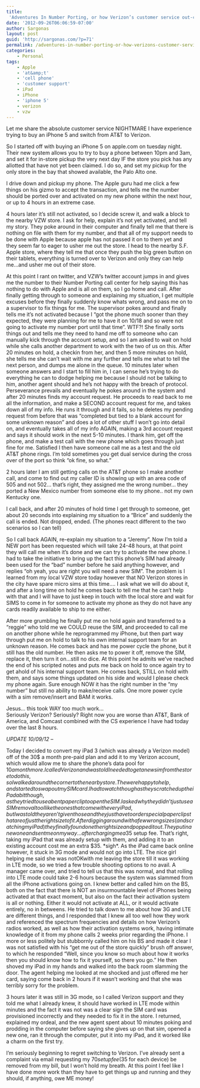 ```yaml
---
title:
 'Adventures In Number Porting, or how Verizon’s customer service out-crapped AT&#038;Ts'
date: '2012-09-26T06:06:59-07:00'
author: Sargonas
layout: post
guid: 'http://sargonas.com/?p=71'
permalink: /adventures-in-number-porting-or-how-verizons-customer-service-out-crapped-atts/
categories:
    - Personal
tags:
    - Apple
    - 'at&amp;t'
    - 'cell phone'
    - 'customer support'
    - iPad
    - iPhone
    - 'iphone 5'
    - verizon
    - vzw
---
```


<div class="entry">Let me share the absolute customer service NIGHTMARE I have experience trying to buy an iPhone 5 and switch from AT&amp;T to Verizon.

So I started off with buying an iPhone 5 on apple.com on tuesday night. Their new system allows you to try to buy a phone between 10pm and 3am, and set it for in-store pickup the very next day IF the store you pick has any allotted that have not yet been claimed. I do so, and set my pickup for the only store in the bay that showed available, the Palo Alto one.

I drive down and pickup my phone. The Apple guru had me click a few things on his gizmo to accept the transaction, and tells me the number should be ported over and activated on my new phone within the next hour, or up to 4 hours in an extreme case.

4 hours later it’s still not activated, so I decide screw it, and walk a block to the nearby VZW store. I ask for help, explain it’s not yet activated, and tell my story. They poke around in their computer and finally tell me that there is nothing on file with them for my number, and that all of my support needs to be done with Apple because apple has not passed it on to them yet and they seem far to eager to usher me out the store. I head to the nearby S.F. Apple store, where they tell me that once they push the big green button on their tablets, everything is turned over to Verizon and only they can help me…and usher me out of their store.

At this point I rant on twitter, and VZW’s twitter account jumps in and gives me the number to their Number Porting call center for help saying this has nothing to do with Apple and is all on them, so I go home and call. After finally getting through to someone and explaining my situation, I get multiple excuses before they finally suddenly know whats wrong, and pass me on to a supervisor to fix things for me. The supervisor pokes around and finally tells me it’s not activated because I “got the phone much sooner than they expected, they were planning for me to have it on 10/18 and so were not going to activate my number port until that time”. WTF?! She finally sorts things out and tells me they need to hand me off to someone who can manually kick through the account setup, and so I am asked to wait on hold while she calls another department to work with the two of us on this. After 20 minutes on hold, a checkin from her, and then 5 more minutes on hold, she tells me she can’t wait with me any further and tells me what to tell the next person, and dumps me alone in the queue. 10 minutes later when someone answers and I start to fill him in, I can sense he’s trying to do everything he can to dodge helping me because I should not be talking to him, another agent should and he’s not happy with the breach of protocol. Perseverance prevails and eventually he pokes around in the system and after 20 minutes finds my account request. He proceeds to read back to me all the information, and make a SECOND account request for me, and takes down all of my info. He runs it through and it fails, so he deletes my pending request from before that was “completed but tied to a blank account for some unknown reason” and does a lot of other stuff I won’t go into detail on, and eventually takes all of my info AGAIN, making a 3rd account request and says it should work in the next 5-10 minutes. I thank him, get off the phone, and make a test call with the new phone which goes through just fine for me. Satisfied I then have someone call me as a test and the old AT&amp;T phone rings. I’m told sometimes you get dual service during the cross over of the port so think “ok fine, so what.”

2 hours later I am still getting calls on the AT&amp;T phone so I make another call, and come to find out my caller ID is showing up with an area code of 505 and not 502… that’s right, they assigned me the wrong number… they ported a New Mexico number from someone else to my phone.. not my own Kentucky one.

I call back, and after 20 minutes of hold time I get through to someone, get about 20 seconds into explaining my situation to a “Brice” and suddenly the call is ended. Not dropped, ended. (The phones react different to the two scenarios so I can tell)

So I call back AGAIN, re-explain my situation to a “Jeremy”. Now I’m told a NEW port has been requested which will take 24-48 hours, at that point they will call me when it’s done and we can try to activate the new phone. I had to take the initiative to bring up the fact this phone’s SIM had already been used for the “bad” number before he said anything however, and replies “oh yeah, you are right you will need a new SIM”. The problem is I learned from my local VZW store today however that NO Verizon stores in the city have spare micro sims at this time…. I ask what we will do about it, and after a long time on hold he comes back to tell me that he can’t help with that and I will have to just keep in touch with the local store and wait for SIMS to come in for someone to activate my phone as they do not have any cards readily available to ship to me either.

After more grumbling he finally put me on hold again and transferred to a “reggie” who told me we COULD reuse the SIM, and proceeded to call me on another phone while he reprogrammed my iPhone, but then part way through put me on hold to talk to his own internal support team for an unknown reason. He comes back and has me power cycle the phone, but it still has the old number. He then asks me to power it off, remove the SIM, replace it, then turn it on…still no dice. At this point he admits we’ve reached the end of his scripted notes and puts me back on hold to once again try to get ahold of his internal support team. He comes back, STILL on hold with them, and says some things updated on his side and would I please check my phone again. Sure enough NOW it has the right number in the “my number” but still no ability to make/receive calls. One more power cycle with a sim remove/insert and BAM it works.

Jesus… this took WAY too much work…  
Seriously Verizon? Seriously? Right now you are worse than AT&amp;T, Bank of America, and Comcast combined with the CS experience I have had today over the last 8 hours.

*UPDATE 10/09/12 –*

Today I decided to convert my iPad 3 (which was already a Verizon model) off of the 30$ a month pre-paid plan and add it to my Verizon account, which would allow me to share the phone’s data pool for $10 a month more. I called Verizon and was told I needed to get a new sim from the store to do this, so I walked around the corner to the nearby store. The were happy to help, and started to swap out my SIM card. I had to watch though as they scratched up the iPad a bit though, as they tried to use a bent paperclip to open the SIM. I asked why they didn’t just use a SIM removal tool like the ones that come with every iPad, but I was told they aren’t given those and they just have to order special paperclips that are of just the right size to fit. After digging around with a few wrong sizes (and scratching my iPad) they finally found one the right size and popped it out. They put in a new one and sent me on my way… after charging me a 35$ setup fee. That’s right, taking my iPad that was already setup with them, and adding it to an existing account cost me an extra $35. \*sigh\*. As the iPad came back online however, it stuck in 3G mode and would not go into LTE. The nice girl helping me said she was notOKwith me leaving the store till it was working in LTE mode, so we tried a few trouble shooting options to no avail. A manager came over, and tried to tell us that this was normal, and that rolling into LTE mode could take 2-6 hours because the system was slammed from all the iPhone activations going on. I knew better and called him on the BS, both on the fact that there is NOT an insurmountable level of iPhones being activated at that exact moment, but also on the fact their activation system is all or nothing. Either it would not activate at ALL, or it would activate entirely, no in betweens. He tried to talk down to me about how 3G and LTE are different things, and I responded that I knew all too well how they work and referenced the spectrum frequencies and details on how Verizon’s radios worked, as well as how their activation systems work, having intimate knowledge of it from my phone calls 2 weeks prior regarding the iPhone. I more or less politely but stubbornly called him on his BS and made it clear I was not satisfied with his “get me out of the store quickly” brush off answer, to which he responded “Well, since you know so much about how it works then you should know how to fix it yourself, so there you go.” He then shoved my iPad in my hands and walked into the back room slamming the door. The agent helping me looked at me shocked and just offered me her card, saying come back in 2 hours if it wasn’t working and that she was terribly sorry for the problem.

3 hours later it was still in 3G mode, so I called Verizon support and they told me what I already knew, it should have worked in LTE mode within minutes and the fact it was not was a clear sign the SIM card was provisioned incorrectly and they needed to fix it in the store. I returned, explained my ordeal, and the new agent spent about 10 minutes poking and prodding in the computer before saying she gives up on that sim, opened a new one, ran it through the computer, put it into my iPad, and it worked like a charm on the first try.

I’m seriously beginning to regret switching to Verizon. I’ve already sent a complaint via email requesting my $70 setup fee (35$ for each device) be removed from my bill, but I won’t hold my breath. At this point I feel like I have done more work than they have to get things up and running and they should, if anything, owe ME money!

</div>